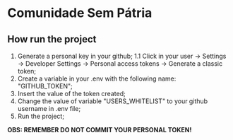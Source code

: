 # Comunidade Sem Pátria

## How run the project
1. Generate a personal key in your github;
  1.1 Click in your user -> Settings -> Developer Settings -> Personal access tokens -> Generate a classic token;
2. Create a variable in your .env with the following name: "GITHUB_TOKEN";
3. Insert the value of the token created;
4. Change the value of variable "USERS_WHITELIST" to your github username in .env file;
5. Run the project;

<strong>OBS: REMEMBER DO NOT COMMIT YOUR PERSONAL TOKEN!</strong>
